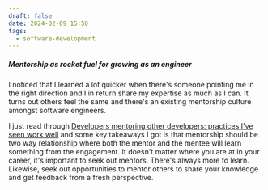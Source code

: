 ```yaml
---
draft: false
date: 2024-02-09 15:50
tags:
  - software-development
---
```

##### Mentorship as rocket fuel for growing as an engineer 
I noticed that I learned a lot quicker when there's someone pointing me in the right direction and I in return share my expertise as much as I can. It turns out others feel the same and there's an existing mentorship culture amongst software engineers. 

I just read through [Developers mentoring other developers: practices I've seen work well](https://blog.pragmaticengineer.com/developers-mentoring-other-developers/) and some key takeaways I got is that mentorship should be two way relationship where both the mentor and the mentee will learn something from the engagement. It doesn't matter where you are at in your career, it's important to seek out mentors. There's always more to learn. Likewise, seek out opportunities to mentor others to share your knowledge and get feedback from a fresh perspective.




